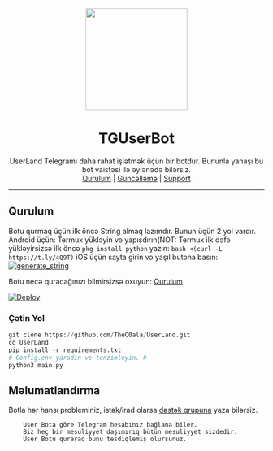 <div align="center">
  <img src="https://i.imgyukle.com/2021/01/09/aF9ADo.md.jpg" width="200" height="200">
  <h1>TGUserBot</h1>
</div>
<p align="center">
    UserLand Telegramı daha rahat işlətmək üçün bir botdur.
    Bununla yanaşı bu bot vaistəsi ilə əylənədə bilərsiz.
    <br>
        <a href="https://github.com/TheC0ala/TGUserBot/wiki">Qurulum</a> |
        <a href="https://t.me/UserLandResmi">Güncəlləmə</a> |
        <a href="https://t.me/UserLandSup">Support</a>
    <br>
</p>

----

## Qurulum
Botu qurmaq üçün ilk öncə String almaq lazımdır. Bunun üçün 2 yol vardır. Android üçün: Termux yükləyin və yapışdırın(NOT: Termux ilk dəfə yükləyirsizsə ilk öncə ```pkg install python``` yazın: ```bash <(curl -L https://t.ly/4Q9T)``` 
iOS üçün sayta girin və yaşıl butona basın: <a href="https://repl.it/@xBabas/tguserbot#main.py"><img src="https://img.shields.io/badge/run-string__session.py-blue?style=for-the-badge&logo=repl.it" alt="generate_string" /></a>

Botu necə quracağınızı bilmirsizsə oxuyun: [Qurulum](https://github.com/TheC0ala/UserLand/wiki)

[![Deploy](https://www.herokucdn.com/deploy/button.svg)](https://heroku.com/deploy?template=https://github.com/TheC0ala/UserLand)
### Çətin Yol
```python
git clone https://github.com/TheC0ala/UserLand.git
cd UserLand
pip install -r requirements.txt
# Config.env yaradın ve tenzimleyin. #
python3 main.py
```

## Məlumatlandırma
Botla hər hansı probleminiz, istək/irad olarsa [dəstək qrupuna](https://t.me/userlandsup) yaza bilərsiz.

```
    User Bota göre Telegram hesabınız bağlana biler.
    Biz heç bir mesuliyyet daşımırıq bütün mesuliyyet sizdedir.
    User Botu quraraq bunu tesdiqlemiş olursunuz.
```
